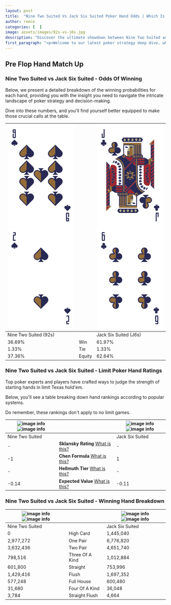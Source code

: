 ```yaml
---
layout: post
title:  "Nine Two Suited Vs Jack Six Suited Poker Hand Odds | Which Is The Better Hand In Poker? A Complete Guide"
author: reece
categories: [  ]
image: assets/images/92s-vs-j6s.jpg
description: "Discover the ultimate showdown between Nine Two Suited and Jack Six Suited in poker! Uncover the odds, strategies, and scenarios where one hand triumphs over the other. Get ready to up your poker game with this thrilling analysis."
first_paragraph: "<p>Welcome to our latest poker strategy deep dive, where we're pitting two distinct hands against each other in a high-stakes showdown: Nine Two Suited vs Jack Six Suited.</p><p>In the dynamic world of poker, every decision counts, and knowing which hand holds the upper hand is key to your success at the table.</p><p>In this article, we'll dissect these two hands, explore the scenarios where one dominates the other, and equip you with the knowledge to make strategic choices that can tip the odds in your favor.</p><p>Get ready to unravel the intriguing dynamics of these poker hands and elevate your game to new heights.</p>"
---
```




[comment]: # (sp0)

## Pre Flop Hand Match Up

<div class="table hand-ratings" markdown="1"> 



### Nine Two Suited vs Jack Six Suited - Odds Of Winning

Below, we present a detailed breakdown of the winning probabilities for each hand, providing you with the insight you need to navigate the intricate landscape of poker strategy and decision-making. 

Dive into these numbers, and you'll find yourself better equipped to make those crucial calls at the table.


    
| ![image info](assets/images/hand1/9.png) ![image info](assets/images/hand1/2.png) |  | ![image info](assets/images/hand2/j.png) ![image info](assets/images/hand2/6.png) |
| -------- | -------- | -------- |
| Nine Two Suited (92s) |  | Jack Six Suited (J6s) |
| 36.69% | Win | 61.97% |
| 1.33% | Tie | 1.33% |
| 37.36% | Equity | 62.64% |




[comment]: # (sp1)



### Nine Two Suited vs Jack Six Suited - Limit Poker Hand Ratings

Top poker experts and players have crafted ways to judge the strength of starting hands in limit Texas hold'em. 

Below, you'll see a table breaking down hand rankings according to popular systems. 

Do remember, these rankings don't apply to no limit games.


    
| ![image info](https://www.riverpairs.com/assets/images/hand1/9.png) ![image info](https://www.riverpairs.com/assets/images/hand1/2.png) |  | ![image info](https://www.riverpairs.com/assets/images/hand2/j.png) ![image info](https://www.riverpairs.com/assets/images/hand2/6.png) |
| -------- | -------- | -------- |
| Nine Two Suited |  | Jack Six Suited |
| - | **Sklansky Rating** [What is this?](/sklansky-rating-explained) | - |
| -1 | **Chen Formula** [What is this?](/chen-formula-explained) | 1 |
| - | **Hellmuth Tier** [What is this?](/Hellmuth-tier-explained) | - |
| -0.14 | **Expected Value** [What is this?](/expected-value-explained) | -0.11 |




[comment]: # (sp2)



### Nine Two Suited vs Jack Six Suited - Winning Hand Breakdown


    
| ![image info](https://www.riverpairs.com/assets/images/hand1/9.png) ![image info](https://www.riverpairs.com/assets/images/hand1/2.png) |  | ![image info](https://www.riverpairs.com/assets/images/hand2/j.png) ![image info](https://www.riverpairs.com/assets/images/hand2/6.png) |
| -------- | -------- | -------- |
| Nine Two Suited |  | Jack Six Suited |
| 0 | High Card | 1,445,040 |
| 2,977,272 | One Pair | 6,776,820 |
| 3,632,436 | Two Pair | 4,651,740 |
| 798,516 | Three Of A Kind | 1,012,884 |
| 601,800 | Straight | 753,996 |
| 1,429,416 | Flush | 1,697,352 |
| 577,248 | Full House | 600,480 |
| 31,680 | Four Of A Kind | 36,048 |
| 3,784 | Straight Flush | 4,664 |




[comment]: # (sp3)



</div>

[comment]: # (sp4)



[comment]: # (sp5)


